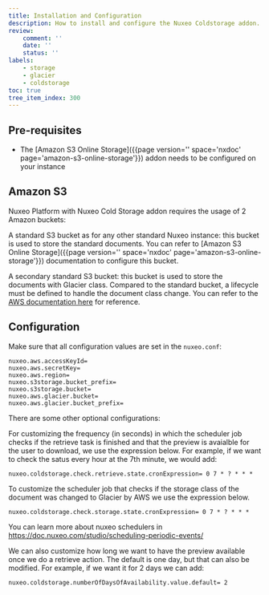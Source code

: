 ```yaml
---
title: Installation and Configuration
description: How to install and configure the Nuxeo Coldstorage addon.
review:
    comment: ''
    date: ''
    status: ''
labels:
    - storage
    - glacier
    - coldstorage
toc: true
tree_item_index: 300
---
```


## Pre-requisites
- The [Amazon S3 Online Storage]({{page version='' space='nxdoc' page='amazon-s3-online-storage'}}) addon needs to be configured on your instance

## Amazon S3
Nuxeo Platform with Nuxeo Cold Storage addon requires the usage of 2 Amazon buckets:

A standard S3 bucket as for any other standard Nuxeo instance: this bucket is used to store the standard documents. You can refer to [Amazon S3 Online Storage]({{page version='' space='nxdoc' page='amazon-s3-online-storage'}}) documentation to configure this bucket.

A secondary standard S3 bucket: this bucket is used to store the documents with Glacier class. Compared to the standard bucket, a lifecycle must be defined to handle the document class change. You can refer to the [AWS documentation here](https://docs.aws.amazon.com/AmazonS3/latest/userguide/lifecycle-transition-general-considerations.html) for reference.

## Configuration
Make sure that all configuration values are set in the `nuxeo.conf`:

```
nuxeo.aws.accessKeyId=
nuxeo.aws.secretKey=
nuxeo.aws.region=
nuxeo.s3storage.bucket_prefix=
nuxeo.s3storage.bucket=
nuxeo.aws.glacier.bucket=
nuxeo.aws.glacier.bucket_prefix=
```

There are some other optional configurations:

For customizing the frequency (in seconds) in which the scheduler job checks if the retrieve task is finished and that the preview is avaialble for the user to download, we use the expression below. For example, if we want to check the satus every hour at the 7th minute, we would add:

```
nuxeo.coldstorage.check.retrieve.state.cronExpression= 0 7 * ? * * *
```

To customize the scheduler job that checks if the storage class of the document was changed to Glacier by AWS we use the expression below.

```
nuxeo.coldstorage.check.storage.state.cronExpression= 0 7 * ? * * *
```

You can learn more about nuxeo schedulers in https://doc.nuxeo.com/studio/scheduling-periodic-events/

We can also customize how long we want to have the preview available once we do a retrieve action. The default is one day, but that can also be modified. For example, if we want it for 2 days we can add:

```
nuxeo.coldstorage.numberOfDaysOfAvailability.value.default= 2
```